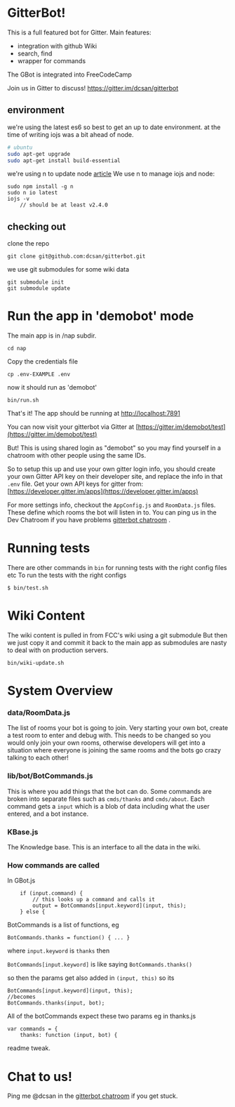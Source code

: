 # GitterBot!

This is a full featured bot for Gitter.
Main features:
- integration with github Wiki
- search, find
- wrapper for commands

The GBot is integrated into FreeCodeCamp

Join us in Gitter to discuss!
https://gitter.im/dcsan/gitterbot


## environment

we're using the latest es6 so best to get an up to date environment.
at the time of writing iojs was a bit ahead of node.

```bash
# ubuntu
sudo apt-get upgrade
sudo apt-get install build-essential
```

we're using n to update node [article](http://davidwalsh.name/upgrade-nodejs)
We use n to manage iojs and node:
```
sudo npm install -g n
sudo n io latest
iojs -v  
    // should be at least v2.4.0
```


## checking out
clone the repo

    git clone git@github.com:dcsan/gitterbot.git

we use git submodules for some wiki data

    git submodule init
    git submodule update


# Run the app in 'demobot' mode
The main app is in /nap subdir.

    cd nap

Copy the credentials file

    cp .env-EXAMPLE .env

now it should run as 'demobot'
    
    bin/run.sh

That's it! The app should be running at [http://localhost:7891](http://localhost:7891)

You can now visit your gitterbot via Gitter at [https://gitter.im/demobot/test](https://gitter.im/demobot/test)

But! This is using shared login as "demobot" so you may find yourself in a chatroom with other people using the same IDs.

So to setup this up and use your own gitter login info, you should create your own Gitter API key on their developer site, and replace the info in that `.env` file. Get your own API keys for gitter from: [https://developer.gitter.im/apps](https://developer.gitter.im/apps)

For more settings info, checkout the `AppConfig.js` and `RoomData.js` files. These define which rooms the bot will listen in to.
You can ping us in the Dev Chatroom if you have problems [gitterbot chatroom](https://gitter.im/dcsan/gitterbot) .


# Running tests

There are other commands in `bin` for running tests with the right config files etc
To run the tests with the right configs

    $ bin/test.sh


# Wiki Content
The wiki content is pulled in from FCC's wiki using a git submodule
But then we just copy it and commit it back to the main app as submodules are nasty to deal with on production servers.

    bin/wiki-update.sh



# System Overview

### data/RoomData.js
The list of rooms your bot is going to join.
Very starting your own bot, create a test room to enter and debug with.
This needs to be changed so you would only join your own rooms, otherwise developers will get into a situation where everyone is joining the same rooms and the bots go crazy talking to each other!

### lib/bot/BotCommands.js
This is where you add things that the bot can do. Some commands are broken into separate files such as `cmds/thanks` and `cmds/about`.
Each command gets a `input` which is a blob of data including what the user entered, and a bot instance.

### KBase.js
The Knowledge base. This is an interface to all the data in the wiki.

### How commands are called

In GBot.js

        if (input.command) {
            // this looks up a command and calls it
            output = BotCommands[input.keyword](input, this);
        } else {

BotCommands is a list of functions, eg

    BotCommands.thanks = function() { ... }

where `input.keyword` is `thanks` then

`BotCommands[input.keyword]` is like saying `BotCommands.thanks()`

so then the params get also added in `(input, this)` so its


    BotCommands[input.keyword](input, this);
    //becomes
    BotCommands.thanks(input, bot);

All of the botCommands expect these two params eg in thanks.js

    var commands = {
        thanks: function (input, bot) {

readme tweak.


# Chat to us!

Ping me @dcsan in the [gitterbot chatroom](https://gitter.im/dcsan/gitterbot) if you get stuck.




